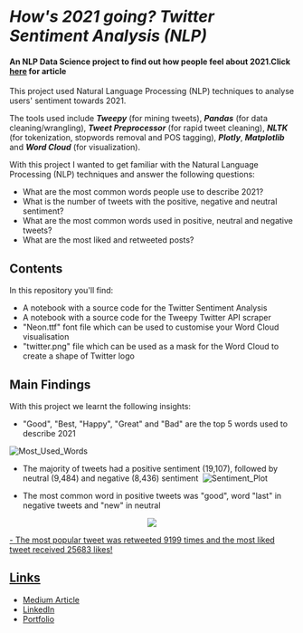 # _How's 2021 going? Twitter Sentiment Analysis (NLP)_

#### An NLP Data Science project to find out how people feel about 2021.Click [here](link) for article
This project used Natural Language Processing (NLP) techniques to analyse users' sentiment towards 2021.

The tools used include ***Tweepy*** (for mining tweets), ***Pandas*** (for data cleaning/wrangling), ***Tweet Preprocessor*** (for rapid tweet cleaning), ***NLTK*** (for tokenization, stopwords removal and POS tagging), ***Plotly***, ***Matplotlib*** and ***Word Cloud*** (for visualization).

With this project I wanted to get familiar with the Natural Language Processing (NLP) techniques and answer the following questions:

- What are the most common words people use to describe 2021?
- What is the number of tweets with the positive, negative and neutral sentiment?
- What are the most common words used in positive, neutral and negative tweets?
- What are the most liked and retweeted posts?

## Contents

In this repository you'll find:
- A notebook with a source code for the Twitter Sentiment Analysis
- A notebook with a source code for the Tweepy Twitter API scraper
- "Neon.ttf" font file which can be used to customise your Word Cloud visualisation
- "twitter.png" file which can be used as a mask for the Word Cloud to create a shape of Twitter logo

## Main Findings

With this project we learnt the following insights:
- "Good", "Best, "Happy", "Great" and "Bad" are the top 5 words used to describe 2021

![Most_Used_Words](https://user-images.githubusercontent.com/55002027/114279849-86763900-9a2e-11eb-8dd2-796c3d327afe.png)

- The majority of tweets had a positive sentiment (19,107), followed by neutral (9,484) and negative (8,436) sentiment 
![Sentiment_Plot](https://datapane.com/u/machonsm/reports/my-plot)

- The most common word in positive tweets was "good", word "last" in negative tweets and "new" in neutral
<p align="center">
  <img src="https://user-images.githubusercontent.com/55002027/114280902-58dfbe80-9a33-11eb-90fc-2bd322151395.PNG" />
</p>
<a href="https://datapane.com/u/machonsm/reports/sun-burst"</a>
- The most popular tweet was retweeted 9199 times and the most liked tweet received 25683 likes!

## Links

- [Medium Article](link)
- [LinkedIn](https://www.linkedin.com/in/sandra-machon/)
- [Portfolio]()


